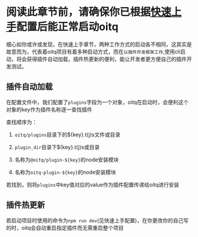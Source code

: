 # 阅读此章节前，请确保你已根据[快速上手](/start/)配置后能正常启动oitq
细心如你或许或发现，在快速上手章节，两种工作方式的启动各不相同，这其实是故意而为，代表着oitq项目有着多种启动方式，而在`以插件开发框架工作`,使用cli启动，将会获得插件自动加载，插件热更新的便利，能让开发者更方便自己的插件开发测试。

## 插件自动加载
在配置文件中，我们配置了`plugins`字段为一个对象，oitq在启动时，会便利这个对象的key作为插件名称逐一查找插件

查找顺序为：

1. `oitq/plugins`目录下的${key}.t(j)s文件或目录

2. `plugin_dir`目录下${key}.t(j)s或目录

3. 名称为`@oitq/plugin-${key}`的node安装模块

4. 名称为`oitq-plugin-${key}`的node安装模块

若找到，则将`plugins`中key值对应的value作为插件配置传递给oitq进行安装
## 插件热更新
若启动项目时使用的命令为`npm run dev`(见快速上手配置)，在你更改你的自己写的时，oitq会自动重启指定插件而无需重启整个项目

